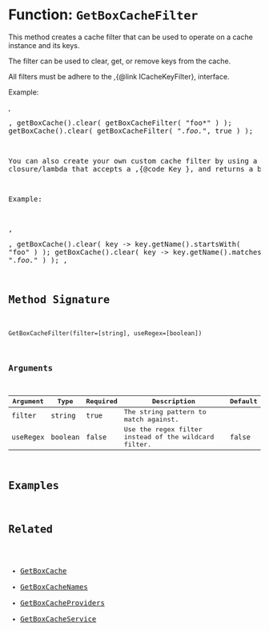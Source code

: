 [comment]: # (Note: This documentation is generated dynamically in the build process.  To modify the contents, change the javadoc on the _invoke method of the BIF class)

# Function: `GetBoxCacheFilter`

This method creates a cache filter that can be used to operate on a cache instance and its keys.

The filter can be used to clear, get, or remove keys from the cache.

 All filters must be adhere to the ,{@link ICacheKeyFilter}, interface.

 Example:

 ,<pre>,
 getBoxCache().clear( getBoxCacheFilter( "foo*" ) );
 getBoxCache().clear( getBoxCacheFilter( ".*foo.*", true ) );

 You can also create your own custom cache filter by using a closure/lambda that
 accepts a ,{@code
 Key
 }, and returns a boolean.

 Example:

 ,<pre>,
 getBoxCache().clear( key -> key.getName().startsWith( "foo" ) );
 getBoxCache().clear( key -> key.getName().matches( ".*foo.*" ) );
 ,</pre>

## Method Signature

```
GetBoxCacheFilter(filter=[string], useRegex=[boolean])
```

### Arguments


| Argument | Type | Required | Description | Default |
|----------|------|----------|-------------|---------|
| `filter` | `string` | `true` | The string pattern to match against. |  |
| `useRegex` | `boolean` | `false` | Use the regex filter instead of the wildcard filter. | `false` |

## Examples



## Related

  * [GetBoxCache](./GetBoxCache.md)
  * [GetBoxCacheNames](./GetBoxCacheNames.md)
  * [GetBoxCacheProviders](./GetBoxCacheProviders.md)
  * [GetBoxCacheService](./GetBoxCacheService.md)
